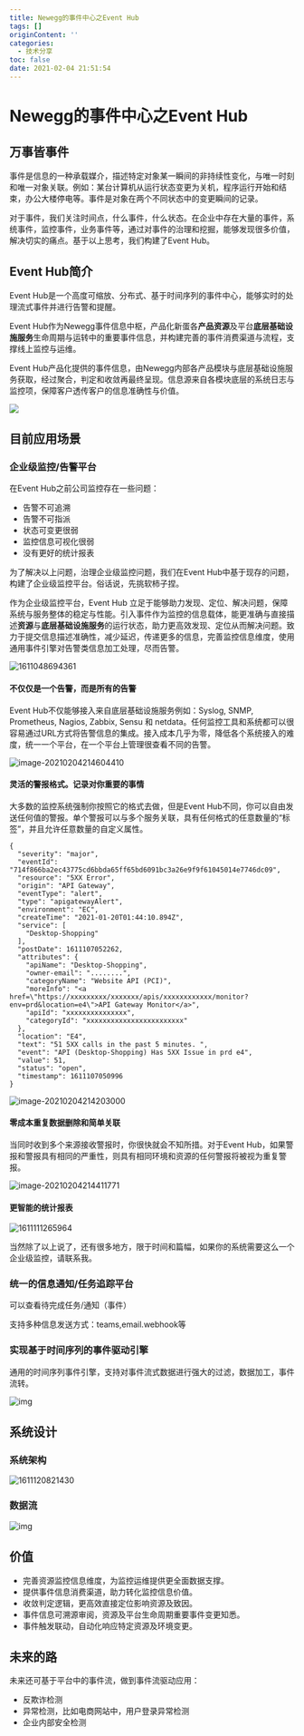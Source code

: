 ```yaml
---
title: Newegg的事件中心之Event Hub
tags: []
originContent: ''
categories:
  - 技术分享
toc: false
date: 2021-02-04 21:51:54
---
```




# Newegg的事件中心之Event Hub

## 万事皆事件

事件是信息的一种承载媒介，描述特定对象某一瞬间的非持续性变化，与唯一时刻和唯一对象关联。例如：某台计算机从运行状态变更为关机，程序运行开始和结束，办公大楼停电等。事件是对象在两个不同状态中的变更瞬间的记录。

对于事件，我们关注时间点，什么事件，什么状态。在企业中存在大量的事件，系统事件，监控事件，业务事件等，通过对事件的治理和挖掘，能够发现很多价值，解决切实的痛点。基于以上思考，我们构建了Event Hub。

## Event Hub简介

Event Hub是一个高度可缩放、分布式、基于时间序列的事件中心，能够实时的处理流式事件并进行告警和提醒。

Event Hub作为Newegg事件信息中枢，产品化新蛋各**产品资源**及平台**底层基础设施服务**生命周期与运转中的重要事件信息，并构建完善的事件消费渠道与流程，支撑线上监控与运维。

Event Hub产品化提供的事件信息，由Newegg内部各产品模块与底层基础设施服务获取，经过聚合，判定和收敛再最终呈现。信息源来自各模块底层的系统日志与监控项，保障客户透传客户的信息准确性与价值。

![](https://mc.qcloudimg.com/static/img/07e6540c12a045232174cdf3646e91ff/image.png)

## 目前应用场景

### 企业级监控/告警平台

在Event Hub之前公司监控存在一些问题：

- 告警不可追溯
- 告警不可指派
- 状态可变更很弱
- 监控信息可视化很弱
- 没有更好的统计报表

为了解决以上问题，治理企业级监控问题，我们在Event Hub中基于现存的问题，构建了企业级监控平台。俗话说，先挑软柿子捏。

作为企业级监控平台，Event Hub 立足于能够助力发现、定位、解决问题，保障系统与服务整体的稳定与性能。引入事件作为监控的信息载体，能更准确与直接描述**资源**与**底层基础设施服务**的运行状态，助力更高效发现、定位从而解决问题。致力于提交信息描述准确性，减少延迟，传递更多的信息，完善监控信息维度，使用通用事件引擎对告警类信息加工处理，尽而告警。

![1611048694361](http://blogstatic.aibibang.com/1611048694361.png)

####  不仅仅是一个告警，而是所有的告警

Event Hub不仅能够接入来自底层基础设施服务例如：Syslog, SNMP, Prometheus, Nagios, Zabbix, Sensu 和 netdata。任何监控工具和系统都可以很容易通过URL方式将告警信息的集成。接入成本几乎为零，降低各个系统接入的难度，统一一个平台，在一个平台上管理很查看不同的告警。

![image-20210204214604410](http://blogstatic.aibibang.com/image-20210204214604410.png)

#### 灵活的警报格式。记录对你重要的事情

大多数的监控系统强制你按照它的格式去做，但是Event Hub不同，你可以自由发送任何值的警报。单个警报可以与多个服务关联，具有任何格式的任意数量的“标签”，并且允许任意数量的自定义属性。

```
{
  "severity": "major",
  "eventId": "714f866ba2ec43775cd6bbda65ff65bd6091bc3a26e9f9f61045014e7746dc09",
  "resource": "5XX Error",
  "origin": "API Gateway",
  "eventType": "alert",
  "type": "apigatewayAlert",
  "environment": "EC",
  "createTime": "2021-01-20T01:44:10.894Z",
  "service": [
    "Desktop-Shopping"
  ],
  "postDate": 1611107052262,
  "attributes": {
    "apiName": "Desktop-Shopping",
    "owner-email": "........",
    "categoryName": "Website API (PCI)",
    "moreInfo": "<a href=\"https://xxxxxxxxx/xxxxxxx/apis/xxxxxxxxxxxx/monitor?env=prd&location=e4\">API Gateway Monitor</a>",
    "apiId": "xxxxxxxxxxxxxxx",
    "categoryId": "xxxxxxxxxxxxxxxxxxxxxxxx"
  },
  "location": "E4",
  "text": "51 5XX calls in the past 5 minutes. ",
  "event": "API (Desktop-Shopping) Has 5XX Issue in prd e4",
  "value": 51,
  "status": "open",
  "timestamp": 1611107050996
}
```



![image-20210204214203000](http://blogstatic.aibibang.com/image-20210204214203000.png)

#### 零成本重复数据删除和简单关联

当同时收到多个来源接收警报时，你很快就会不知所措。对于Event Hub，如果警报和警报具有相同的严重性，则具有相同环境和资源的任何警报将被视为重复警报。

![image-20210204214411771](http://blogstatic.aibibang.com/image-20210204214411771.png)

#### 更智能的统计报表

![1611111265964](http://blogstatic.aibibang.com/1611111265964.png)



当然除了以上说了，还有很多地方，限于时间和篇幅，如果你的系统需要这么一个企业级监控，请联系我。

### 统一的信息通知/任务追踪平台

可以查看待完成任务/通知（事件）

支持多种信息发送方式：teams,email.webhook等

###  实现基于时间序列的事件驱动引擎

通用的时间序列事件引擎，支持对事件流式数据进行强大的过滤，数据加工，事件流转。

![img](http://blogstatic.aibibang.com/common_event_process.png)

## 系统设计

### 系统架构

![1611120821430](http://blogstatic.aibibang.com/1611120821430.png)

### 数据流

![img](http://blogstatic.aibibang.com/data_stream.png)

## 价值

- 完善资源监控信息维度，为监控运维提供更全面数据支撑。
- 提供事件信息消费渠道，助力转化监控信息价值。
- 收敛判定逻辑，更高效直接定位影响资源及致因。
- 事件信息可溯源审阅，资源及平台生命周期重要事件变更知悉。
- 事件触发联动，自动化响应特定资源及环境变更。

## 未来的路

未来还可基于平台中的事件流，做到事件流驱动应用：

- 反欺诈检测
- 异常检测，比如电商网站中，用户登录异常检测
- 企业内部安全检测